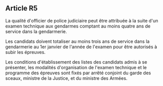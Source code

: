 Article R5
----
La qualité d'officier de police judiciaire peut être attribuée à la suite d'un
examen technique aux gendarmes comptant au moins quatre ans de service dans la
gendarmerie.

Les candidats doivent totaliser au moins trois ans de service dans la
gendarmerie au 1er janvier de l'année de l'examen pour être autorisés à subir
les épreuves.

Les conditions d'établissement des listes des candidats admis à se présenter,
les modalités d'organisation de l'examen technique et le programme des épreuves
sont fixés par arrêté conjoint du garde des sceaux, ministre de la Justice, et
du ministre des Armées.
